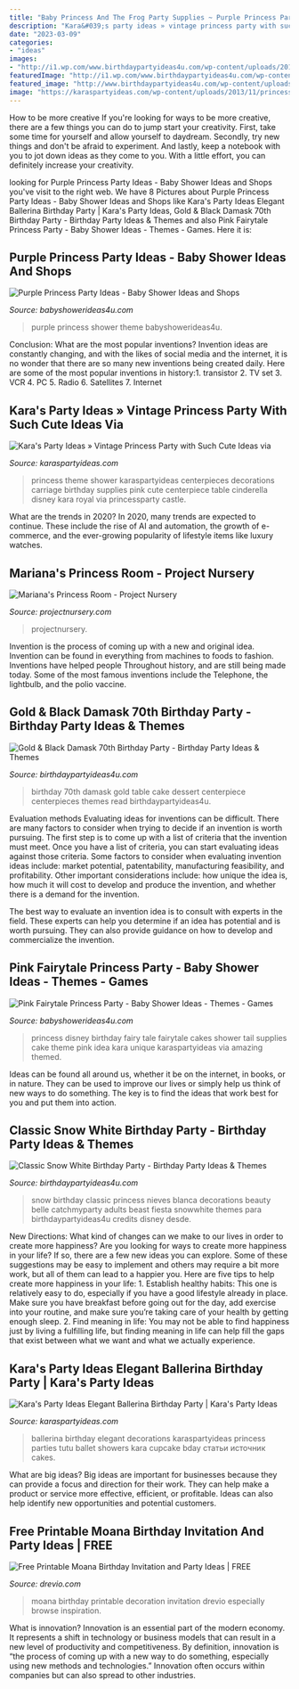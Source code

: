 ```yaml
---
title: "Baby Princess And The Frog Party Supplies ~ Purple Princess Party Ideas"
description: "Kara&#039;s party ideas » vintage princess party with such cute ideas via"
date: "2023-03-09"
categories:
- "ideas"
images:
- "http://i1.wp.com/www.birthdaypartyideas4u.com/wp-content/uploads/2015/03/black-damask-70th-birthday-party-dessert-table-cake-centerpiece-ideas.jpg"
featuredImage: "http://i1.wp.com/www.birthdaypartyideas4u.com/wp-content/uploads/2015/03/black-damask-70th-birthday-party-dessert-table-cake-centerpiece-ideas.jpg"
featured_image: "http://www.birthdaypartyideas4u.com/wp-content/uploads/2016/05/Classic-Snow-White-Birthday-Party-Tutu-600x800.jpg"
image: "https://karaspartyideas.com/wp-content/uploads/2013/11/princess-20.jpg"
---
```



How to be more creative
If you're looking for ways to be more creative, there are a few things you can do to jump start your creativity. First, take some time for yourself and allow yourself to daydream. Secondly, try new things and don't be afraid to experiment. And lastly, keep a notebook with you to jot down ideas as they come to you. With a little effort, you can definitely increase your creativity.

	

		
looking for Purple Princess Party Ideas - Baby Shower Ideas and Shops you've visit to the right web. We have 8 Pictures about Purple Princess Party Ideas - Baby Shower Ideas and Shops like Kara&#039;s Party Ideas Elegant Ballerina Birthday Party | Kara&#039;s Party Ideas, Gold &amp; Black Damask 70th Birthday Party - Birthday Party Ideas &amp; Themes and also Pink Fairytale Princess Party - Baby Shower Ideas - Themes - Games. Here it is:
		
    
## Purple Princess Party Ideas - Baby Shower Ideas And Shops

<img loading=lazy src="http://www.babyshowerideas4u.com/wp-content/uploads/2014/01/1488012_649662588413034_1978950162_n.jpg" onerror="this.onerror=null;this.src='https://tse4.mm.bing.net/th?id=OIP.eE-5mRDWDX-ZqIgWhWF1CAHaLH&amp;pid=15.1';" alt="Purple Princess Party Ideas - Baby Shower Ideas and Shops">

_Source: babyshowerideas4u.com_

>purple princess shower theme babyshowerideas4u. 

	

Conclusion: What are the most popular inventions?
Invention ideas are constantly changing, and with the likes of social media and the internet, it is no wonder that there are so many new inventions being created daily. Here are some of the most popular inventions in history:1. transistor 2. TV set 3. VCR 4. PC 5. Radio 6. Satellites 7. Internet 
    
## Kara&#039;s Party Ideas » Vintage Princess Party With Such Cute Ideas Via

<img loading=lazy src="https://karaspartyideas.com/wp-content/uploads/2013/11/princess-20.jpg" onerror="this.onerror=null;this.src='https://tse2.mm.bing.net/th?id=OIP.M7R0nRpjsl6Dnmje4twlJwHaK_&amp;pid=15.1';" alt="Kara&#039;s Party Ideas » Vintage Princess Party with Such Cute Ideas via">

_Source: karaspartyideas.com_

>princess theme shower karaspartyideas centerpieces decorations carriage birthday supplies pink cute centerpiece table cinderella disney kara royal via princessparty castle. 

	

What are the trends in 2020?
In 2020, many trends are expected to continue. These include the rise of AI and automation, the growth of e-commerce, and the ever-growing popularity of lifestyle items like luxury watches.

    
## Mariana&#039;s Princess Room - Project Nursery

<img loading=lazy src="https://projectnursery.com/wp-content/uploads/2011/12/DSCF0046.jpg" onerror="this.onerror=null;this.src='https://tse3.mm.bing.net/th?id=OIP.bc1hiEIe2JkgliSUqRq8nQHaJ4&amp;pid=15.1';" alt="Mariana&#039;s Princess Room - Project Nursery">

_Source: projectnursery.com_

>projectnursery. 

	

Invention is the process of coming up with a new and original idea. Invention can be found in everything from machines to foods to fashion. Inventions have helped people Throughout history, and are still being made today. Some of the most famous inventions include the Telephone, the lightbulb, and the polio vaccine.

    
## Gold &amp; Black Damask 70th Birthday Party - Birthday Party Ideas &amp; Themes

<img loading=lazy src="http://i1.wp.com/www.birthdaypartyideas4u.com/wp-content/uploads/2015/03/black-damask-70th-birthday-party-dessert-table-cake-centerpiece-ideas.jpg" onerror="this.onerror=null;this.src='https://tse3.mm.bing.net/th?id=OIP.RYf5g4zjgQVUW52sngVrTQHaLH&amp;pid=15.1';" alt="Gold &amp; Black Damask 70th Birthday Party - Birthday Party Ideas &amp; Themes">

_Source: birthdaypartyideas4u.com_

>birthday 70th damask gold table cake dessert centerpiece centerpieces themes read birthdaypartyideas4u. 

	

Evaluation methods
Evaluating ideas for inventions can be difficult. There are many factors to consider when trying to decide if an invention is worth pursuing. The first step is to come up with a list of criteria that the invention must meet. Once you have a list of criteria, you can start evaluating ideas against those criteria.
Some factors to consider when evaluating invention ideas include: market potential, patentability, manufacturing feasibility, and profitability. Other important considerations include: how unique the idea is, how much it will cost to develop and produce the invention, and whether there is a demand for the invention.

The best way to evaluate an invention idea is to consult with experts in the field. These experts can help you determine if an idea has potential and is worth pursuing. They can also provide guidance on how to develop and commercialize the invention.

    
## Pink Fairytale Princess Party - Baby Shower Ideas - Themes - Games

<img loading=lazy src="http://www.babyshowerideas4u.com/wp-content/uploads/2014/01/princess-71.jpg" onerror="this.onerror=null;this.src='https://tse2.mm.bing.net/th?id=OIP.hDgV64mRUwX_NlalwpUVEQHaLH&amp;pid=15.1';" alt="Pink Fairytale Princess Party - Baby Shower Ideas - Themes - Games">

_Source: babyshowerideas4u.com_

>princess disney birthday fairy tale fairytale cakes shower tail supplies cake theme pink idea kara unique karaspartyideas via amazing themed. 

	

Ideas can be found all around us, whether it be on the internet, in books, or in nature. They can be used to improve our lives or simply help us think of new ways to do something. The key is to find the ideas that work best for you and put them into action.

    
## Classic Snow White Birthday Party - Birthday Party Ideas &amp; Themes

<img loading=lazy src="http://www.birthdaypartyideas4u.com/wp-content/uploads/2016/05/Classic-Snow-White-Birthday-Party-Tutu-600x800.jpg" onerror="this.onerror=null;this.src='https://tse4.mm.bing.net/th?id=OIP.xujg8-xVZfZRA-um-CQJlgHaJ4&amp;pid=15.1';" alt="Classic Snow White Birthday Party - Birthday Party Ideas &amp; Themes">

_Source: birthdaypartyideas4u.com_

>snow birthday classic princess nieves blanca decorations beauty belle catchmyparty adults beast fiesta snowwhite themes para birthdaypartyideas4u credits disney desde. 

	

New Directions: What kind of changes can we make to our lives in order to create more happiness?
Are you looking for ways to create more happiness in your life? If so, there are a few new ideas you can explore. Some of these suggestions may be easy to implement and others may require a bit more work, but all of them can lead to a happier you. Here are five tips to help create more happiness in your life: 1. Establish healthy habits: This one is relatively easy to do, especially if you have a good lifestyle already in place. Make sure you have breakfast before going out for the day, add exercise into your routine, and make sure you’re taking care of your health by getting enough sleep. 2. Find meaning in life: You may not be able to find happiness just by living a fulfilling life, but finding meaning in life can help fill the gaps that exist between what we want and what we actually experience.

    
## Kara&#039;s Party Ideas Elegant Ballerina Birthday Party | Kara&#039;s Party Ideas

<img loading=lazy src="https://karaspartyideas.com/wp-content/uploads/2017/02/Elegant-Ballerina-Birthday-Party-via-Karas-Party-Ideas-KarasPartyIdeas.com2_.jpg" onerror="this.onerror=null;this.src='https://tse3.mm.bing.net/th?id=OIP.rF4EU6bnS4dublchrN3x0gHaLH&amp;pid=15.1';" alt="Kara&#039;s Party Ideas Elegant Ballerina Birthday Party | Kara&#039;s Party Ideas">

_Source: karaspartyideas.com_

>ballerina birthday elegant decorations karaspartyideas princess parties tutu ballet showers kara cupcake bday статьи источник cakes. 

	

What are big ideas?
Big ideas are important for businesses because they can provide a focus and direction for their work. They can help make a product or service more effective, efficient, or profitable. Ideas can also help identify new opportunities and potential customers.

    
## Free Printable Moana Birthday Invitation And Party Ideas | FREE

<img loading=lazy src="https://www.drevio.com/wp-content/uploads/2017/04/IMG_9601-945x1024.jpg" onerror="this.onerror=null;this.src='https://tse2.mm.bing.net/th?id=OIP.FzaGa7vCAHMuiX5Gxo8SJQHaIB&amp;pid=15.1';" alt="Free Printable Moana Birthday Invitation and Party Ideas | FREE">

_Source: drevio.com_

>moana birthday printable decoration invitation drevio especially browse inspiration. 

	

What is innovation?
Innovation is an essential part of the modern economy. It represents a shift in technology or business models that can result in a new level of productivity and competitiveness. By definition, innovation is “the process of coming up with a new way to do something, especially using new methods and technologies.” Innovation often occurs within companies but can also spread to other industries.

